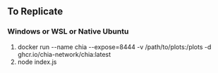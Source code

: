 ## To Replicate 

### Windows or WSL or Native Ubuntu

1. docker run --name chia --expose=8444 -v /path/to/plots:/plots -d ghcr.io/chia-network/chia:latest
2. node index.js

